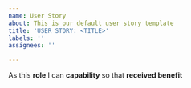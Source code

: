 ```yaml
---
name: User Story
about: This is our default user story template
title: 'USER STORY: <TITLE>'
labels: ''
assignees: ''

---
```


As this **role** I can **capability** so that **received benefit**
